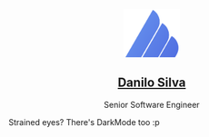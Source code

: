 <p align="center">
  <a href="https://danilosilva.tk/">
    <img alt="Gatsby" src="./src/static/logo_noalpha.svg" width="100" />
    <h2 align="center">Danilo Silva</h2>
  </a>
</p> 
<p align="center">Senior Software Engineer</p>

Strained eyes? There's DarkMode too :p
